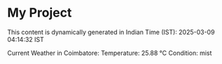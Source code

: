 # My Project

This content is dynamically generated in Indian Time (IST): 2025-03-09 04:14:32 IST


Current Weather in Coimbatore:
Temperature: 25.88 °C
Condition: mist
